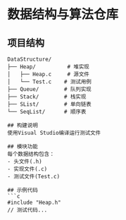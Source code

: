 # 数据结构与算法仓库

## 项目结构
```
DataStructure/
├── Heap/          # 堆实现
│   ├── Heap.c     # 源文件
│   └── Test.c    # 测试用例
├── Queue/        # 队列实现
├── Stack/        # 栈实现
├── SList/        # 单向链表
└── SeqList/      # 顺序表

## 构建说明
使用Visual Studio编译运行测试文件

## 模块功能
每个数据结构包含：
- 头文件(.h)
- 实现文件(.c)
- 测试文件(Test.c)

## 示例代码
```c
#include "Heap.h"
// 测试代码...
```